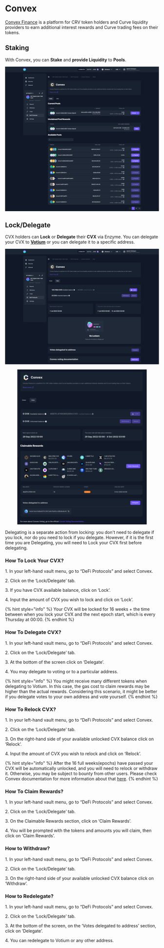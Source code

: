 # Convex

[Convex Finance](https://www.convexfinance.com/) is a platform for CRV token holders and Curve liquidity providers to earn additional interest rewards and Curve trading fees on their tokens.

## Staking

With Convex, you can **Stake** and **provide Liquidity** to **Pools**.&#x20;

![](<../../../.gitbook/assets/convex (1).png>)

## Lock/Delegate

CVX holders can **Lock** or **Delegate** their **CVX** via Enzyme. You can delegate your CVX to [**Votium**](https://votium.app/) or you can delegate it to a specific address.

<div>

<img src="../../../.gitbook/assets/vote.png" alt="">

 

<figure><img src="../../../.gitbook/assets/delegate_2.png" alt=""><figcaption></figcaption></figure>

</div>

Delegating is a separate action from locking: you don't need to delegate if you lock, nor do you need to lock if you delegate. However, if it is the first time you are Delegating, you will need to Lock your CVX first before delegating.

### How To Lock Your CVX?

1\. In your left-hand vault menu, go to “DeFi Protocols” and select Convex.&#x20;

2\. Click on the ‘Lock/Delegate’ tab.&#x20;

3\. If you have CVX available balance, click on ‘Lock’.&#x20;

4\. Input the amount of CVX you wish to lock and click on ‘Lock’.

{% hint style="info" %}
Your CVX will be locked for 16 weeks + the time between when you lock your CVX and the next epoch start, which is every Thursday at 00:00.
{% endhint %}

### **How To Delegate CVX?**

1\. In your left-hand vault menu, go to “DeFi Protocols” and select Convex.

2\. Click on the ‘Lock/Delegate’ tab.&#x20;

3\. At the bottom of the screen click on ‘Delegate’.&#x20;

4\. You may delegate to voting or to a particular address.

{% hint style="info" %}
You might receive many different tokens when delegating to Votium. In this case, the gas cost to claim rewards may be higher than the actual rewards. Considering this scenario, it might be better if you delegate votes to your own address and vote yourself.
{% endhint %}

### How To Relock CVX?

1\. In your left-hand vault menu, go to “DeFi Protocols” and select Convex.&#x20;

2\. Click on the ‘Lock/Delegate’ tab.&#x20;

3\. On the right-hand side of your available unlocked CVX balance click on ‘Relock’.&#x20;

4\. Input the amount of CVX you wish to relock and click on ‘Relock’.

{% hint style="info" %}
After the 16 full weeks(epochs) have passed your CVX will be automatically unlocked, and you will need to relock or withdraw it. Otherwise, you may be subject to bounty from other users. Please check Convex documentation for more information about that [here](https://docs.convexfinance.com/convexfinance/general-information/understanding-cvx/vote-locking).
{% endhint %}

### **How To Claim Rewards?**

1\. In your left-hand vault menu, go to “DeFi Protocols” and select Convex.&#x20;

2\. Click on the ‘Lock/Delegate’ tab.&#x20;

3\. On the Claimable Rewards section, click on ‘Claim Rewards’.&#x20;

4\. You will be prompted with the tokens and amounts you will claim, then click on ‘Claim Rewards’.

### How to Withdraw?

1\. In your left-hand vault menu, go to “DeFi Protocols” and select Convex.&#x20;

2\. Click on the ‘Lock/Delegate’ tab.&#x20;

3\. On the right-hand side of your available unlocked CVX balance click on ‘Withdraw’.

### **How to Redelegate?**

1\. In your left-hand vault menu, go to “DeFi Protocols” and select Convex.&#x20;

2\. Click on the ‘Lock/Delegate’ tab.&#x20;

3\. At the bottom of the screen, on the ‘Votes delegated to address’ section, click on ‘Delegate’.&#x20;

4\. You can redelegate to Votium or any other address.
